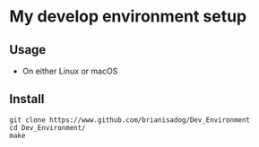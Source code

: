 # My develop environment setup

## Usage

- On either Linux or macOS

## Install

```shell
git clone https://www.github.com/brianisadog/Dev_Environment
cd Dev_Environment/
make
```
